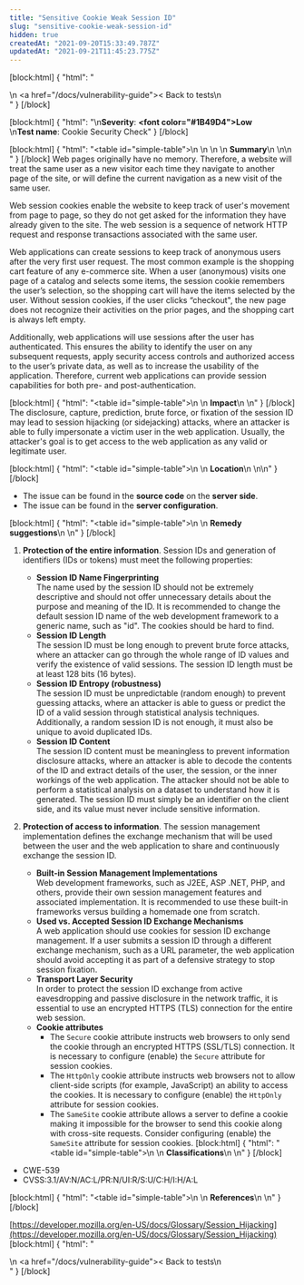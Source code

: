 ```yaml
---
title: "Sensitive Cookie Weak Session ID"
slug: "sensitive-cookie-weak-session-id"
hidden: true
createdAt: "2021-09-20T15:33:49.787Z"
updatedAt: "2021-09-21T11:45:23.775Z"
---
```

[block:html]
{
  "html": "<div>\n  <a href=\"/docs/vulnerability-guide\">< Back to tests</a>\n</div>"
}
[/block]

[block:html]
{
  "html": "\n<b>Severity</b>: <b><font color=\"#1B49D4\">Low</font></b><br>\n<b>Test name</b>: Cookie Security Check"
}
[/block]

[block:html]
{
  "html": "<table id=\"simple-table\">\n   <style>\n #simple-table {\n    border-collapse: separate;\n    width: 100%;\n    display: block;\n    display: table;\n  }\n#simple-table th {\n    padding: 1.5%;\n    text-align: left;\n    vertical-align: text-top;\n    background-color: #B2D6DA;\n  </style>\n  <body>\n    <tr>\n        <th><strong>Summary</strong></th>\n    </tr>\n</table>\n  </body>"
}
[/block]
Web pages originally have no memory. Therefore, a website will treat the same user as a new visitor each time they navigate to another page of the site, or will define the current navigation as a new visit of the same user. 

Web session cookies enable the website to keep track of user's movement from page to page, so they do not get asked for the information they have already given to the site. The web session is a sequence of network HTTP request and response transactions associated with the same user. 

Web applications can create sessions to keep track of anonymous users after the very first user request. The most common example is the shopping cart feature of any e-commerce site. When a user (anonymous) visits one page of a catalog and selects some items, the session cookie remembers the user’s selection, so the shopping cart will have the items selected by the user. Without session cookies, if the user clicks “checkout", the new page does not recognize their activities on the prior pages, and the shopping cart is always left empty.

Additionally, web applications will use sessions after the user has authenticated. This ensures the ability to identify the user on any subsequent requests, apply security access controls and authorized access to the user’s private data, as well as to increase the usability of the application. Therefore, current web applications can provide session capabilities for both pre- and post-authentication.

[block:html]
{
  "html": "<table id=\"simple-table\">\n    <tr>\n        <th><strong>Impact</strong></th>\n    </tr>\n</table>"
}
[/block]
The disclosure, capture, prediction, brute force, or fixation of the session ID may lead to session hijacking (or sidejacking) attacks, where an attacker is able to fully impersonate a victim user in the web application. Usually, the attacker's goal is to get access to the web application as any valid or legitimate user.

[block:html]
{
  "html": "<table id=\"simple-table\">\n    <tr>\n        <th><strong>Location</strong></th>\n    </tr>\n</table>\n"
}
[/block]
* The issue can be found in the **source code** on the **server side**.
* The issue can be found in the **server configuration**.

[block:html]
{
  "html": "<table id=\"simple-table\">\n    <tr>\n        <th><strong>Remedy suggestions</strong></th>\n    </tr>\n</table>"
}
[/block]
1. **Protection of the entire information**. Session IDs and generation of identifiers (IDs or tokens) must meet the following properties:
    * **Session ID Name Fingerprinting**<br>
        The name used by the session ID should not be extremely descriptive and should not offer unnecessary details about the purpose and meaning of the ID. It is recommended to change the default session ID name of the web development framework to a generic name, such as "id". The cookies should be hard to find.
    * **Session ID Length**<br>
        The session ID must be long enough to prevent brute force attacks, where an attacker can go through the whole range of ID values and verify the existence of valid sessions. The session ID length must be at least 128 bits (16 bytes).
    * **Session ID Entropy (robustness)**<br> 
        The session ID must be unpredictable (random enough) to prevent guessing attacks, where an attacker is able to guess or predict the ID of a valid session through statistical analysis techniques. Additionally, a random session ID is not enough, it must also be unique to avoid duplicated IDs. 
    * **Session ID Content**<br>
        The session ID content must be meaningless to prevent information disclosure attacks, where an attacker is able to decode the contents of the ID and extract details of the user, the session, or the inner workings of the web application. The attacker should not be able to perform a statistical analysis on a dataset to understand how it is generated. The session ID must simply be an identifier on the client side, and its value must never include sensitive information.

2. **Protection of access to information**. The session management implementation defines the exchange mechanism that will be used between the user and the web application to share and continuously exchange the session ID.
    * **Built-in Session Management Implementations**<br>
        Web development frameworks, such as J2EE, ASP .NET, PHP, and others, provide their own session management features and associated implementation. It is recommended to use these built-in frameworks versus building a homemade one from scratch.
    * **Used vs. Accepted Session ID Exchange Mechanisms**<br>
        A web application should use cookies for session ID exchange management. If a user submits a session ID through a different exchange mechanism, such as a URL parameter, the web application should avoid accepting it as part of a defensive strategy to stop session fixation.
    * **Transport Layer Security**<br>
        In order to protect the session ID exchange from active eavesdropping and passive disclosure in the network traffic, it is essential to use an encrypted HTTPS (TLS) connection for the entire web session.
    * **Cookie attributes**<br>
        * The `Secure` cookie attribute instructs web browsers to only send the cookie through an encrypted HTTPS (SSL/TLS) connection. It is necessary to configure (enable) the `Secure` attribute for session cookies.
        * The `HttpOnly` cookie attribute instructs web browsers not to allow client-side scripts (for example, JavaScript) an ability to access the cookies. It is necessary to configure (enable) the `HttpOnly` attribute for session cookies.
        * The `SameSite` cookie attribute allows a server to define a cookie making it impossible for the browser to send this cookie along with cross-site requests. Consider configuring (enable) the `SameSite` attribute for session cookies.
[block:html]
{
  "html": "<table id=\"simple-table\">\n    <tr>\n        <th><strong>Classifications</strong></th>\n    </tr>\n</table>"
}
[/block]
* CWE-539
* CVSS:3.1/AV:N/AC:L/PR:N/UI:R/S:U/C:H/I:H/A:L

[block:html]
{
  "html": "<table id=\"simple-table\">\n    <tr>\n        <th><strong>References</strong></th>\n    </tr>\n</table>"
}
[/block]

[https://developer.mozilla.org/en-US/docs/Glossary/Session_Hijacking](https://developer.mozilla.org/en-US/docs/Glossary/Session_Hijacking)
[block:html]
{
  "html": "<div>\n  <a href=\"/docs/vulnerability-guide\">< Back to tests</a>\n</div>"
}
[/block]